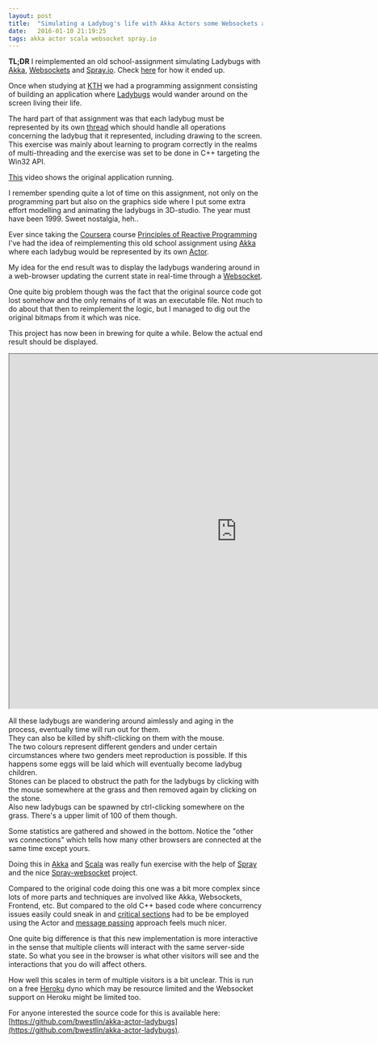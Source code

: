 ```yaml
---
layout: post
title:  "Simulating a Ladybug's life with Akka Actors some Websockets and Spray.io"
date:   2016-01-10 21:19:25
tags: akka actor scala websocket spray.io
---
```


**TL;DR** I reimplemented an old school-assignment simulating Ladybugs with
[Akka](http://akka.io/), [Websockets](http://en.wikipedia.org/wiki/WebSocket)
and [Spray.io](http://spray.io/).
Check [here](http://ladybugs.herokuapp.com) for how it ended up.

Once when studying at [KTH](http://www.kth.se/) we had a programming assignment consisting of building an
application where [Ladybugs](http://en.wikipedia.org/wiki/Coccinellidae) would wander around on the screen
living their life.

The hard part of that assignment was that each ladybug must be represented by its own
[thread](http://en.wikipedia.org/wiki/Thread_(computing)) which should handle all operations concerning the
ladybug that it represented, including drawing to the screen.
This exercise was mainly about learning to program correctly in the realms of multi-threading and the exercise
was set to be done in C++ targeting the Win32 API.

[This](https://youtu.be/mhjmqMw9Lnc) video shows the original application running.

I remember spending quite a lot of time on this assignment, not only on the programming part but also on the
graphics side where I put some extra effort modelling and animating the ladybugs in 3D-studio.
The year must have been 1999. Sweet nostalgia, heh..

Ever since taking the [Coursera](https://www.coursera.org/) course
[Principles of Reactive Programming](https://www.coursera.org/course/reactive) I've had the idea of reimplementing
this old school assignment using [Akka](http://akka.io/) where each ladybug would be represented by its own
[Actor](http://en.wikipedia.org/wiki/Actor_model).

My idea for the end result was to display the ladybugs wandering around in a web-browser updating the current
state in real-time through a [Websocket](http://en.wikipedia.org/wiki/WebSocket).

One quite big problem though was the fact that the original source code got lost somehow and the only remains
of it was an executable file. Not much to do about that then to reimplement the logic, but I managed to dig out
the original bitmaps from it which was nice.

This project has now been in brewing for quite a while. Below the actual end result should be displayed.

<iframe src="http://ladybugs.herokuapp.com/?inline=true" width="900" height="700"></iframe>

All these ladybugs are wandering around aimlessly and aging in the process, eventually time will run out for them.<br/>
They can also be killed by shift-clicking on them with the mouse.<br/>
The two colours represent different genders and under certain circumstances where two genders meet reproduction is
possible. If this happens some eggs will be laid which will eventually become ladybug children.<br/>
Stones can be placed to obstruct the path for the ladybugs by clicking with the mouse somewhere at the grass and then
removed again by clicking on the stone.<br/>
Also new ladybugs can be spawned by ctrl-clicking somewhere on the grass. There's a upper limit of 100 of them though.

Some statistics are gathered and showed in the bottom. Notice the "other ws connections" which tells how many other
browsers are connected at the same time except yours.

Doing this in [Akka](http://akka.io/) and [Scala](http://www.scala-lang.org/) was really fun exercise
with the help of [Spray](http://spray.io/) and the nice
[Spray-websocket](https://github.com/wandoulabs/spray-websocket) project.

Compared to the original code doing this one was a bit more complex since lots of more parts and techniques
are involved like Akka, Websockets, Frontend, etc. But compared to the old C++ based code where concurrency issues
easily could sneak in and [critical sections](https://en.wikipedia.org/wiki/Critical_section) had to be be employed
using the Actor and [message passing](https://en.wikipedia.org/wiki/Message_passing) approach feels much nicer.

One quite big difference is that this new implementation is more interactive in the sense that multiple
clients will interact with the same server-side state. So what you see in the browser is what other visitors will
see and the interactions that you do will affect others.

How well this scales in term of multiple visitors is a bit unclear.
This is run on a free [Heroku](https://www.heroku.com/) dyno which may be resource limited
and the Websocket support on Heroku might be limited too.

For anyone interested the source code for this is available here:
[https://github.com/bwestlin/akka-actor-ladybugs](https://github.com/bwestlin/akka-actor-ladybugs).